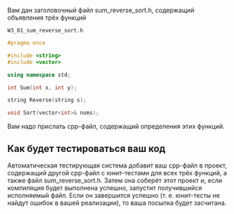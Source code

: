 Вам дан заголовочный файл sum_reverse_sort.h, содержащий объявления трёх
функций

`W3_01_sum_reverse_sort.h`
```c++
#pragma once

#include <string>
#include <vector>

using namespace std;

int Sum(int x, int y);

string Reverse(string s);

void Sort(vector<int>& nums);
```

Вам надо прислать cpp-файл, содержащий определения этих функций.

## Как будет тестироваться ваш код
Автоматическая тестирующая система добавит ваш cpp-файл в проект,
содержащий другой cpp-файл с юнит-тестами для всех трёх функций, а также
файл sum_reverse_sort.h. Затем она соберёт этот проект и, если компиляция
будет выполнена успешно, запустит получившийся исполняемый файл. Если он
завершится успешно (т. е. юнит-тесты не найдут ошибок в вашей реализации),
то ваша посылка будет засчитана.